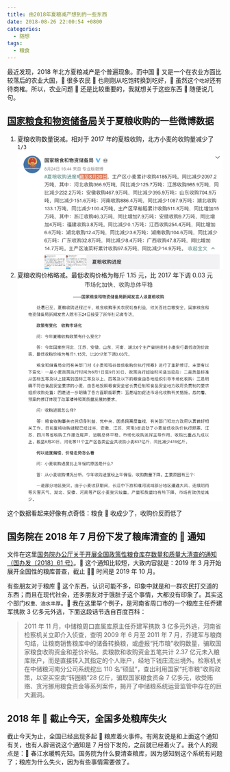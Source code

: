 ```yaml
---
title: 由2018年夏粮减产想到的一些东西
date: 2018-08-26 22:00:54 +0800
categories:
  - 随想
tags:
  - 粮食
---
```


最近发现，2018 年北方夏粮减产是个普遍现象。而中国  又是一个在农业方面比较落后的农业大国， 很多农民  也刚刚从吃饱转换到吃好， 虽然这个`吃好`还有待商榷。所以，农业问题  还是比较重要的，我就想关于这些东西  随便说几句。

<!-- more -->

## [国家粮食和物资储备局](https://weibo.com/guojialiangshiju?is_all=1)关于夏粮收购的一些微博数据

1. 夏粮收购数量锐减。相对于 2017 年的夏粮收购，北方小麦的收购量减少了`1/3`
   ![2018年夏粮收购数量](https://raw.githubusercontent.com/x13945/image-bucket/master/img/20180826210606.png)
2. 夏粮收购价格略减。最低收购价格为每斤 1.15 元，比 2017 年下调 0.03 元
   ![夏粮收购指导价](https://raw.githubusercontent.com/x13945/image-bucket/master/img/20180826211312.png)

这个数据看起来好像有点奇怪：粮食  收成少了，收购价反而低了

## 国务院在 2018 年 7 月份下发了粮库清查的  通知

文件在这里[国务院办公厅关于开展全国政策性粮食库存数量和质量大清查的通知（国办发〔2018〕61 号）](http://www.gov.cn/zhengce/content/2018-07/23/content_5308563.htm)。 这个通知比较短，大致内容就是：2019 年 3 月开始展开全国性的粮库普查，截止  时间是 2019 年 10 月。

有些朋友对于粮库  这个东西，认识可能不多，印象中就是和一群农民打交道的东西；而且在现代社会，还多朋友对于饿肚子这个事情，大都没有印象了。其实这个部门`权重、油水丰厚`。 我在这里举个例子，是河南省周口市的一个粮库主任乔建军携款 3 亿多元外逃，下面这段话节选自百度百科：

> 2011 年 11 月，中储粮周口直属库原主任乔建军携款 3 亿多元外逃，河南省检察机关立即介入侦查，查明 2009 年 6 月至 2011 年 7 月，乔建军与粮商勾结，让粮商销售粮库中的储备转换粮，或虚报“托市粮”收购数量，骗取国家粮食收购资金和差价补贴。卖粮款和收购资金五笔共计 2.37 亿元未入粮库账户，而是直接转入其指定的个人账户，经地下钱庄流出境外。检察机关在中储粮河南分公司系统挖出 110 名“硕鼠”，查出利用国家“托市粮”收购政策，以空买空卖“转圈粮”28 亿斤，骗取国家粮食资金 7 亿多元，收受贿赂、贪污挪用粮食资金等系列案件，揭开了中储粮系统运营监管中存在的巨大漏洞。

## 2018 年  截止今天，全国多处粮库失火

截止今天为止，全国已经出现多起  粮库着火事件。有网友说是和上面这个通知有关，也有人辟谣说这个通知是 7 月份下发的，之前就已经着火了。我个人的观点是： 春江水暖鸭先知。国务院为什么要清查粮库，因为感知到这个系统有问题了；粮库为什么失火，因为有些事情需要做了。
